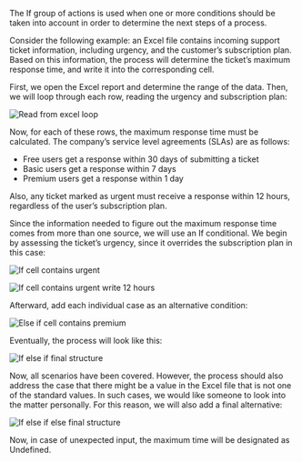 The If group of actions is used when one or more conditions should be taken into account in order to determine the next steps of a process. 

Consider the following example: an Excel file contains incoming support ticket information, including urgency, and the customer’s subscription plan. Based on this information, the process will determine the ticket’s maximum response time, and write it into the corresponding cell.

First, we open the Excel report and determine the range of the data. Then, we will loop through each row, reading the urgency and subscription plan:

![Read from excel loop](..\media\read-from-excel-loop.png)

Now, for each of these rows, the maximum response time must be calculated. The company’s service level agreements (SLAs) are as follows:
* Free users get a response within 30 days of submitting a ticket
* Basic users get a response within 7 days
* Premium users get a response within 1 day

Also, any ticket marked as urgent must receive a response within 12 hours, regardless of the user’s subscription plan.

Since the information needed to figure out the maximum response time comes from more than one source, we will use an If conditional. We begin by assessing the ticket’s urgency, since it overrides the subscription plan in this case:

![If cell contains urgent](..\media\if-cell-contains-urgent.png)

![If cell contains urgent write 12 hours](..\media\if-cell-contains-urgent-write-12-hours.png)

Afterward, add each individual case as an alternative condition:

![Else if cell contains premium](..\media\else-if-cell-contains-premium.png)

Eventually, the process will look like this:

![If else if final structure](..\media\if-else-if-final-structure.png)

Now, all scenarios have been covered. However, the process should also address the case that there might be a value in the Excel file that is not one of the standard values. In such cases, we would like someone to look into the matter personally. For this reason, we will also add a final alternative:

![If else if else final structure](..\media\if-else-if-else-final-structure.png)

Now, in case of unexpected input, the maximum time will be designated as Undefined.

